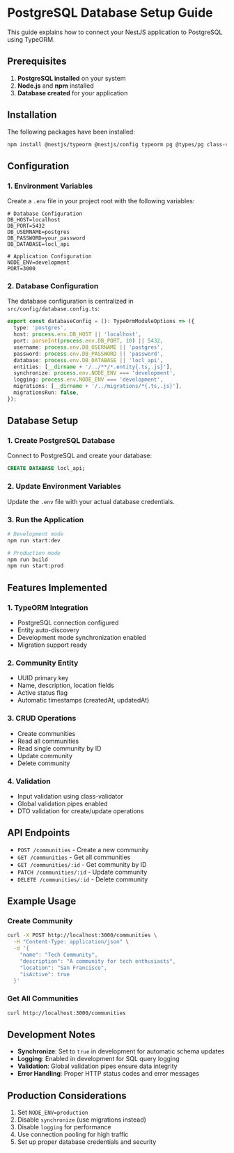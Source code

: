 # PostgreSQL Database Setup Guide

This guide explains how to connect your NestJS application to PostgreSQL using TypeORM.

## Prerequisites

1. **PostgreSQL installed** on your system
2. **Node.js** and **npm** installed
3. **Database created** for your application

## Installation

The following packages have been installed:

```bash
npm install @nestjs/typeorm @nestjs/config typeorm pg @types/pg class-validator class-transformer
```

## Configuration

### 1. Environment Variables

Create a `.env` file in your project root with the following variables:

```env
# Database Configuration
DB_HOST=localhost
DB_PORT=5432
DB_USERNAME=postgres
DB_PASSWORD=your_password
DB_DATABASE=locl_api

# Application Configuration
NODE_ENV=development
PORT=3000
```

### 2. Database Configuration

The database configuration is centralized in `src/config/database.config.ts`:

```typescript
export const databaseConfig = (): TypeOrmModuleOptions => ({
  type: 'postgres',
  host: process.env.DB_HOST || 'localhost',
  port: parseInt(process.env.DB_PORT, 10) || 5432,
  username: process.env.DB_USERNAME || 'postgres',
  password: process.env.DB_PASSWORD || 'password',
  database: process.env.DB_DATABASE || 'locl_api',
  entities: [__dirname + '/../**/*.entity{.ts,.js}'],
  synchronize: process.env.NODE_ENV === 'development',
  logging: process.env.NODE_ENV === 'development',
  migrations: [__dirname + '/../migrations/*{.ts,.js}'],
  migrationsRun: false,
});
```

## Database Setup

### 1. Create PostgreSQL Database

Connect to PostgreSQL and create your database:

```sql
CREATE DATABASE locl_api;
```

### 2. Update Environment Variables

Update the `.env` file with your actual database credentials.

### 3. Run the Application

```bash
# Development mode
npm run start:dev

# Production mode
npm run build
npm run start:prod
```

## Features Implemented

### 1. TypeORM Integration
- PostgreSQL connection configured
- Entity auto-discovery
- Development mode synchronization enabled
- Migration support ready

### 2. Community Entity
- UUID primary key
- Name, description, location fields
- Active status flag
- Automatic timestamps (createdAt, updatedAt)

### 3. CRUD Operations
- Create communities
- Read all communities
- Read single community by ID
- Update community
- Delete community

### 4. Validation
- Input validation using class-validator
- Global validation pipes enabled
- DTO validation for create/update operations

## API Endpoints

- `POST /communities` - Create a new community
- `GET /communities` - Get all communities
- `GET /communities/:id` - Get community by ID
- `PATCH /communities/:id` - Update community
- `DELETE /communities/:id` - Delete community

## Example Usage

### Create Community
```bash
curl -X POST http://localhost:3000/communities \
  -H "Content-Type: application/json" \
  -d '{
    "name": "Tech Community",
    "description": "A community for tech enthusiasts",
    "location": "San Francisco",
    "isActive": true
  }'
```

### Get All Communities
```bash
curl http://localhost:3000/communities
```

## Development Notes

- **Synchronize**: Set to `true` in development for automatic schema updates
- **Logging**: Enabled in development for SQL query logging
- **Validation**: Global validation pipes ensure data integrity
- **Error Handling**: Proper HTTP status codes and error messages

## Production Considerations

1. Set `NODE_ENV=production`
2. Disable `synchronize` (use migrations instead)
3. Disable `logging` for performance
4. Use connection pooling for high traffic
5. Set up proper database credentials and security
